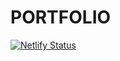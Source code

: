 # PORTFOLIO

[![Netlify Status](https://api.netlify.com/api/v1/badges/4e025f76-d8aa-4f8c-89cd-f08b2061e1b3/deploy-status)](https://app.netlify.com/sites/unique-monstera-6d1e33/deploys)
